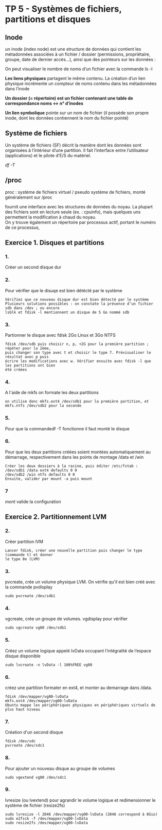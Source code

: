 # **TP 5 - Systèmes de fichiers, partitions et disques**

## **Inode**

un inode (index node) est une structure de données qui
contient les métadonnées associées à un fichier / dossier (permissions,
propriétaire, groupe, date de dernier accès…), ainsi que des pointeurs sur les
données :

On peut visualiser le nombre de noms d’un fichier avec la commande ls -l 

**Les liens physiques** partagent le même contenu.
 La création d’un lien physique incrémente un compteur de noms contenu dans
les métadonnées dans l’inode

**Un dossier (= répertoire) est un fichier contenant une table de correspondance noms ↔ n° d’inodes**

**Un lien symbolique** pointe sur un nom de fichier (il possède son propre inode,
dont les données contiennent le nom du fichier pointé)

## **Système de fichiers**

Un système de fichiers (SF) décrit la manière dont les données sont organisées
à l’intérieur d’une partition.
Il fait l’interface entre l’utilisateur (applications) et le pilote d’E/S du matériel.

*df -T*

## **/proc**

proc : système de fichiers virtuel / pseudo système de fichiers, monté
généralement sur /proc

fournit une interface avec les structures de données du noyau. La plupart des
fichiers sont en lecture seule (ex. : cpuinfo), mais quelques uns permettent la modification à chaud du noyau.    
On y trouve également un répertoire par processus actif, portant le numéro de
ce processus,

## Exercice 1. Disques et partitions

### 1.

Créer un second disque dur
### 2.
Pour vérifier que le disuqe est bien détécté par le système
```
Vérifiez que ce nouveau disque dur est bien détecté par le système
Plusieurs solutions possibles : on constate la présence d’un fichier sdb dans /dev ; ou encore
lsblk et fdisk -l mentionnent un disque de 5 Go nommé sdb

```
### 3.
Partionner le disque avec fdisk 2Go Linux et 3Go NTFS
```
fdisk /dev/sdb puis choisir n, p, +2G pour la première partition ; répéter pour la 2ème,
puis changer son type avec t et choisir le type 7. Prévisualiser le résultat avec p puis
écrire les modifications avec w. Vérifier ensuite avec fdisk -l que les partitions ont bien
été créées
```
### 4.
A l'aide de mkfs on formate les deux partitions
```
on utilise donc mkfs.ext4 /dev/sdb1 pour la première partition, et
mkfs.ntfs /dev/sdb2 pour la seconde
```
### 5.
Pour que la commandedf -T fonctionne il faut monté le disque
### 6.
Pour que les deux partitions créées soient montées automatiquement au démarrage, respectivement dans les points de montage /data et /win
```
Créer les deux dossiers à la racine, puis éditer /etc/fstab :
/dev/sdb1 /data ext4 defaults 0 0
/dev/sdb2 /win ntfs defaults 0 0
Ensuite, valider par mount -a puis mount
```
### 7
*mont* valide la configuration

## Exercice 2. Partitionnement LVM

### 2. 

Créer partition lVM
```
Lancer fdisk, créer une nouvelle partition puis changer le type (commande t) et donner
le type 8e (LVM)
```

### 3.
pvcreate, crée un volume physique LVM. On vérifie qu'il est bien créé avec la commande pvdisplay

```
sudo pvcreate /dev/sdb1

```

### 4.
vgcreate, crée un groupe de volumes. vgdisplay pour vérifier
```
sudo vgcreate vg00 /dev/sdb1
```

### 5.
Créez un volume logique appelé lvData occupant l’intégralité de l’espace disque disponible
```
sudo lvcreate -n lvData -l 100%FREE vg00
```

### 6.
créez une partition formater en ext4, et monter au demarrage dans /data.
```
fdisk /dev/mapper/vg00-lvData
mkfs.ext4 /dev/mapper/vg00-lvData
Ubuntu mappe les périphériques physiques en périphériques virtuels de plus haut niveau
```

### 7.
Création d'un second disque 
```
fdisk /dev/sdc
pvcreate /dev/sdc1
```
### 8.
Pour ajouter un nouveau disque au groupe de volumes
```
sudo vgextend vg00 /dev/sdc1
```

### 9.
 lvresize (ou lvextend) pour agrandir le volume logique et redimensionner le système de fichier (resize2fs)
```
sudo lvresize -l 2046 /dev/mapper/vg00-lvData (2046 correspond à 8Gio)
sudo e2fsck -f /dev/mapper/vg00-lvData
sudo resize2fs /dev/mapper/vg00-lvData
```